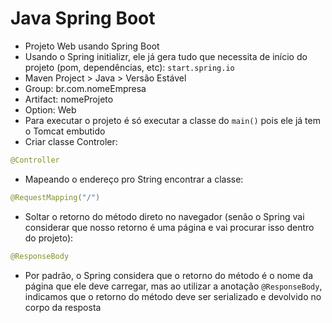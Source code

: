 # Java Spring Boot

- Projeto Web usando Spring Boot
- Usando o Spring initializr, ele já gera tudo que necessita de início do projeto (pom, dependências, etc): ```start.spring.io```
 - Maven Project > Java > Versão Estável
 - Group: br.com.nomeEmpresa
 - Artifact: nomeProjeto
 - Option: Web
- Para executar o projeto é só executar a classe do ```main()``` pois ele já tem o Tomcat embutido
- Criar classe Controler:
```java
@Controller
```
- Mapeando o endereço pro String encontrar a classe:
```java
@RequestMapping("/")
```
- Soltar o retorno do método direto no navegador (senão o Spring vai considerar que nosso retorno é uma página e vai procurar isso dentro do projeto):
```java
@ResponseBody
```
- Por padrão, o Spring considera que o retorno do método é o nome da página que ele deve carregar, mas ao utilizar a anotação ```@ResponseBody```, indicamos que o retorno do método deve ser serializado e devolvido no corpo da resposta
